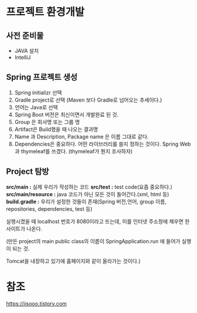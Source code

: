 # 프로젝트 환경개발

## 사전 준비물
+ JAVA  설치
+ IntelliJ

## Spring 프로젝트 생성

1. Spring initializr 선택
2. Gradle project로 선택
    (Maven 보다 Gradle로 넘어오는 추세이다.)
3. 언어는 Java로 선택
4. Spring Boot 버전은 최신이면서 개발완료 된 것.
5. Group 은 회사명 또는 그룹 명
6. Artifact은 Build했을 때 나오는 결과명
7. Name 과 Description, Package name 은 이름 그대로 같다.
8. Dependencies은 중요하다.
    어떤 라이브러리를 쓸지 정하는 것이다.
    Spring Web과 thymeleaf를 쓰겠다. (thymeleaf가 뭔지 조사하자)

## Project 탐방

**src/main :** 실제 우리가 작성하는 코드
**src/test :** test code(요즘 중요하다.)
**src/main/resource :** java 코드가 아닌 모든 것이 들어간다.(xml, html 등)
**build.gradle :** 우리가 설정한 것들이 존재(Spring 버전,언어, group 이름, repositories, dependencies, test 등)

실행시켰을 때 localhost 번호가 8080이라고 뜨는데, 이를 인터넷 주소창에 채우면 한 사이트가 나온다.

(만든 project의 main public class의 이름이 SpringApplication.run 에 들어가 실행이 되는 것.

Tomcat을 내장하고 있기에 홈페이지와 같이 올라가는 것이다.)


# 참조
https://jisooo.tistory.com
